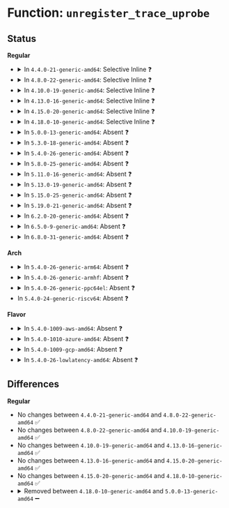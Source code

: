 # Function: <code>unregister_trace_uprobe</code>

## Status
<b>Regular</b>
<ul>
<li>
<details>
<summary>In <code>4.4.0-21-generic-amd64</code>: Selective Inline ❓</summary>

```c
int unregister_trace_uprobe(struct trace_uprobe * tu)
```

```json
{
  "name": "unregister_trace_uprobe",
  "collision_type": "Unique Static",
  "inline_type": "Selective",
  "funcs": [
    {
      "addr": 18446744071580348928,
      "name": "unregister_trace_uprobe",
      "external": false,
      "loc": "kernel/trace/trace_uprobe.c:304",
      "file": "kernel/trace/trace_uprobe.c",
      "inline": "not declared, inlined",
      "caller_inline": [],
      "caller_func": [
        "kernel/trace/trace_uprobe.c:probes_open",
        "kernel/trace/trace_uprobe.c:create_trace_uprobe",
        "kernel/trace/trace_uprobe.c:create_trace_uprobe"
      ]
    }
  ],
  "symbols": [
    {
      "addr": 18446744071580348928,
      "name": "unregister_trace_uprobe",
      "section": ".text",
      "bind": "STB_LOCAL",
      "size": 113
    }
  ]
}
```
</details>
</li>
<li>
<details>
<summary>In <code>4.8.0-22-generic-amd64</code>: Selective Inline ❓</summary>

```c
int unregister_trace_uprobe(struct trace_uprobe * tu)
```

```json
{
  "name": "unregister_trace_uprobe",
  "collision_type": "Unique Static",
  "inline_type": "Selective",
  "funcs": [
    {
      "addr": 18446744071580403904,
      "name": "unregister_trace_uprobe",
      "external": false,
      "loc": "kernel/trace/trace_uprobe.c:304",
      "file": "kernel/trace/trace_uprobe.c",
      "inline": "not declared, inlined",
      "caller_inline": [],
      "caller_func": [
        "kernel/trace/trace_uprobe.c:probes_open",
        "kernel/trace/trace_uprobe.c:create_trace_uprobe",
        "kernel/trace/trace_uprobe.c:create_trace_uprobe"
      ]
    }
  ],
  "symbols": [
    {
      "addr": 18446744071580403904,
      "name": "unregister_trace_uprobe",
      "section": ".text",
      "bind": "STB_LOCAL",
      "size": 113
    }
  ]
}
```
</details>
</li>
<li>
<details>
<summary>In <code>4.10.0-19-generic-amd64</code>: Selective Inline ❓</summary>

```c
int unregister_trace_uprobe(struct trace_uprobe * tu)
```

```json
{
  "name": "unregister_trace_uprobe",
  "collision_type": "Unique Static",
  "inline_type": "Selective",
  "funcs": [
    {
      "addr": 18446744071580452048,
      "name": "unregister_trace_uprobe",
      "external": false,
      "loc": "kernel/trace/trace_uprobe.c:308",
      "file": "kernel/trace/trace_uprobe.c",
      "inline": "not declared, inlined",
      "caller_inline": [],
      "caller_func": [
        "kernel/trace/trace_uprobe.c:probes_open",
        "kernel/trace/trace_uprobe.c:create_trace_uprobe",
        "kernel/trace/trace_uprobe.c:create_trace_uprobe"
      ]
    }
  ],
  "symbols": [
    {
      "addr": 18446744071580452048,
      "name": "unregister_trace_uprobe",
      "section": ".text",
      "bind": "STB_LOCAL",
      "size": 113
    }
  ]
}
```
</details>
</li>
<li>
<details>
<summary>In <code>4.13.0-16-generic-amd64</code>: Selective Inline ❓</summary>

```c
int unregister_trace_uprobe(struct trace_uprobe * tu)
```

```json
{
  "name": "unregister_trace_uprobe",
  "collision_type": "Unique Static",
  "inline_type": "Selective",
  "funcs": [
    {
      "addr": 18446744071580463216,
      "name": "unregister_trace_uprobe",
      "external": false,
      "loc": "kernel/trace/trace_uprobe.c:310",
      "file": "kernel/trace/trace_uprobe.c",
      "inline": "not declared, inlined",
      "caller_inline": [],
      "caller_func": [
        "kernel/trace/trace_uprobe.c:probes_open",
        "kernel/trace/trace_uprobe.c:create_trace_uprobe",
        "kernel/trace/trace_uprobe.c:create_trace_uprobe"
      ]
    }
  ],
  "symbols": [
    {
      "addr": 18446744071580463216,
      "name": "unregister_trace_uprobe",
      "section": ".text",
      "bind": "STB_LOCAL",
      "size": 109
    }
  ]
}
```
</details>
</li>
<li>
<details>
<summary>In <code>4.15.0-20-generic-amd64</code>: Selective Inline ❓</summary>

```c
int unregister_trace_uprobe(struct trace_uprobe * tu)
```

```json
{
  "name": "unregister_trace_uprobe",
  "collision_type": "Unique Static",
  "inline_type": "Selective",
  "funcs": [
    {
      "addr": 18446744071580519216,
      "name": "unregister_trace_uprobe",
      "external": false,
      "loc": "kernel/trace/trace_uprobe.c:310",
      "file": "kernel/trace/trace_uprobe.c",
      "inline": "not declared, inlined",
      "caller_inline": [],
      "caller_func": [
        "kernel/trace/trace_uprobe.c:probes_open",
        "kernel/trace/trace_uprobe.c:create_trace_uprobe",
        "kernel/trace/trace_uprobe.c:create_trace_uprobe"
      ]
    }
  ],
  "symbols": [
    {
      "addr": 18446744071580519216,
      "name": "unregister_trace_uprobe",
      "section": ".text",
      "bind": "STB_LOCAL",
      "size": 109
    }
  ]
}
```
</details>
</li>
<li>
<details>
<summary>In <code>4.18.0-10-generic-amd64</code>: Selective Inline ❓</summary>

```c
int unregister_trace_uprobe(struct trace_uprobe * tu)
```

```json
{
  "name": "unregister_trace_uprobe",
  "collision_type": "Unique Static",
  "inline_type": "Selective",
  "funcs": [
    {
      "addr": 18446744071580609120,
      "name": "unregister_trace_uprobe",
      "external": false,
      "loc": "kernel/trace/trace_uprobe.c:313",
      "file": "kernel/trace/trace_uprobe.c",
      "inline": "not declared, inlined",
      "caller_inline": [],
      "caller_func": [
        "kernel/trace/trace_uprobe.c:probes_open",
        "kernel/trace/trace_uprobe.c:create_trace_uprobe",
        "kernel/trace/trace_uprobe.c:create_trace_uprobe"
      ]
    }
  ],
  "symbols": [
    {
      "addr": 18446744071580609120,
      "name": "unregister_trace_uprobe",
      "section": ".text",
      "bind": "STB_LOCAL",
      "size": 109
    }
  ]
}
```
</details>
</li>
<li>
<details>
<summary>In <code>5.0.0-13-generic-amd64</code>: Absent ❓</summary>

```json
{
  "name": "unregister_trace_uprobe",
  "collision_type": "Unique Static",
  "inline_type": "Full",
  "funcs": [
    {
      "addr": 18446744071580670160,
      "name": "unregister_trace_uprobe",
      "external": false,
      "loc": "kernel/trace/trace_uprobe.c:341",
      "file": "kernel/trace/trace_uprobe.c",
      "inline": "not declared, inlined",
      "caller_inline": [
        "kernel/trace/trace_uprobe.c:trace_uprobe_release",
        "kernel/trace/trace_uprobe.c:trace_uprobe_release",
        "kernel/trace/trace_uprobe.c:trace_uprobe_create",
        "kernel/trace/trace_uprobe.c:trace_uprobe_create"
      ],
      "caller_func": []
    }
  ],
  "symbols": []
}
```
</details>
</li>
<li>
<details>
<summary>In <code>5.3.0-18-generic-amd64</code>: Absent ❓</summary>

```json
{
  "name": "unregister_trace_uprobe",
  "collision_type": "Unique Static",
  "inline_type": "Full",
  "funcs": [
    {
      "addr": 18446744071580734400,
      "name": "unregister_trace_uprobe",
      "external": false,
      "loc": "kernel/trace/trace_uprobe.c:351",
      "file": "kernel/trace/trace_uprobe.c",
      "inline": "not declared, inlined",
      "caller_inline": [
        "kernel/trace/trace_uprobe.c:trace_uprobe_release",
        "kernel/trace/trace_uprobe.c:trace_uprobe_release",
        "kernel/trace/trace_uprobe.c:trace_uprobe_create",
        "kernel/trace/trace_uprobe.c:trace_uprobe_create"
      ],
      "caller_func": []
    }
  ],
  "symbols": []
}
```
</details>
</li>
<li>
<details>
<summary>In <code>5.4.0-26-generic-amd64</code>: Absent ❓</summary>

```json
{
  "name": "unregister_trace_uprobe",
  "collision_type": "Unique Static",
  "inline_type": "Full",
  "funcs": [
    {
      "addr": 18446744071580779936,
      "name": "unregister_trace_uprobe",
      "external": false,
      "loc": "kernel/trace/trace_uprobe.c:389",
      "file": "kernel/trace/trace_uprobe.c",
      "inline": "not declared, inlined",
      "caller_inline": [
        "kernel/trace/trace_uprobe.c:trace_uprobe_release"
      ],
      "caller_func": []
    }
  ],
  "symbols": []
}
```
</details>
</li>
<li>
<details>
<summary>In <code>5.8.0-25-generic-amd64</code>: Absent ❓</summary>

```json
{
  "name": "unregister_trace_uprobe",
  "collision_type": "Unique Static",
  "inline_type": "Full",
  "funcs": [
    {
      "addr": 18446744071580902448,
      "name": "unregister_trace_uprobe",
      "external": false,
      "loc": "kernel/trace/trace_uprobe.c:389",
      "file": "kernel/trace/trace_uprobe.c",
      "inline": "not declared, inlined",
      "caller_inline": [
        "kernel/trace/trace_uprobe.c:trace_uprobe_release"
      ],
      "caller_func": []
    }
  ],
  "symbols": []
}
```
</details>
</li>
<li>
<details>
<summary>In <code>5.11.0-16-generic-amd64</code>: Absent ❓</summary>

```json
{
  "name": "unregister_trace_uprobe",
  "collision_type": "Unique Static",
  "inline_type": "Full",
  "funcs": [
    {
      "addr": 18446744071580896784,
      "name": "unregister_trace_uprobe",
      "external": false,
      "loc": "kernel/trace/trace_uprobe.c:389",
      "file": "kernel/trace/trace_uprobe.c",
      "inline": "not declared, inlined",
      "caller_inline": [
        "kernel/trace/trace_uprobe.c:trace_uprobe_release"
      ],
      "caller_func": []
    }
  ],
  "symbols": []
}
```
</details>
</li>
<li>
<details>
<summary>In <code>5.13.0-19-generic-amd64</code>: Absent ❓</summary>

```json
{
  "name": "unregister_trace_uprobe",
  "collision_type": "Unique Static",
  "inline_type": "Full",
  "funcs": [
    {
      "addr": 18446744071580900608,
      "name": "unregister_trace_uprobe",
      "external": false,
      "loc": "kernel/trace/trace_uprobe.c:389",
      "file": "kernel/trace/trace_uprobe.c",
      "inline": "not declared, inlined",
      "caller_inline": [
        "kernel/trace/trace_uprobe.c:trace_uprobe_release"
      ],
      "caller_func": []
    }
  ],
  "symbols": []
}
```
</details>
</li>
<li>
<details>
<summary>In <code>5.15.0-25-generic-amd64</code>: Absent ❓</summary>

```json
{
  "name": "unregister_trace_uprobe",
  "collision_type": "Unique Static",
  "inline_type": "Full",
  "funcs": [
    {
      "addr": 18446744071581105632,
      "name": "unregister_trace_uprobe",
      "external": false,
      "loc": "kernel/trace/trace_uprobe.c:386",
      "file": "kernel/trace/trace_uprobe.c",
      "inline": "not declared, inlined",
      "caller_inline": [
        "kernel/trace/trace_uprobe.c:trace_uprobe_release"
      ],
      "caller_func": []
    }
  ],
  "symbols": []
}
```
</details>
</li>
<li>
<details>
<summary>In <code>5.19.0-21-generic-amd64</code>: Absent ❓</summary>

```json
{
  "name": "unregister_trace_uprobe",
  "collision_type": "Unique Static",
  "inline_type": "Full",
  "funcs": [
    {
      "addr": 18446744071581364624,
      "name": "unregister_trace_uprobe",
      "external": false,
      "loc": "kernel/trace/trace_uprobe.c:387",
      "file": "kernel/trace/trace_uprobe.c",
      "inline": "not declared, inlined",
      "caller_inline": [
        "kernel/trace/trace_uprobe.c:trace_uprobe_release"
      ],
      "caller_func": []
    }
  ],
  "symbols": []
}
```
</details>
</li>
<li>
<details>
<summary>In <code>6.2.0-20-generic-amd64</code>: Absent ❓</summary>

```json
{
  "name": "unregister_trace_uprobe",
  "collision_type": "Unique Static",
  "inline_type": "Full",
  "funcs": [
    {
      "addr": 18446744071581700608,
      "name": "unregister_trace_uprobe",
      "external": false,
      "loc": "kernel/trace/trace_uprobe.c:389",
      "file": "kernel/trace/trace_uprobe.c",
      "inline": "not declared, inlined",
      "caller_inline": [
        "kernel/trace/trace_uprobe.c:trace_uprobe_release"
      ],
      "caller_func": []
    }
  ],
  "symbols": []
}
```
</details>
</li>
<li>
<details>
<summary>In <code>6.5.0-9-generic-amd64</code>: Absent ❓</summary>

```json
{
  "name": "unregister_trace_uprobe",
  "collision_type": "Unique Static",
  "inline_type": "Full",
  "funcs": [
    {
      "addr": 18446744071581845600,
      "name": "unregister_trace_uprobe",
      "external": false,
      "loc": "kernel/trace/trace_uprobe.c:387",
      "file": "kernel/trace/trace_uprobe.c",
      "inline": "not declared, inlined",
      "caller_inline": [
        "kernel/trace/trace_uprobe.c:trace_uprobe_release"
      ],
      "caller_func": []
    }
  ],
  "symbols": []
}
```
</details>
</li>
<li>
<details>
<summary>In <code>6.8.0-31-generic-amd64</code>: Absent ❓</summary>

```json
{
  "name": "unregister_trace_uprobe",
  "collision_type": "Unique Static",
  "inline_type": "Full",
  "funcs": [
    {
      "addr": 18446744071581968704,
      "name": "unregister_trace_uprobe",
      "external": false,
      "loc": "kernel/trace/trace_uprobe.c:382",
      "file": "kernel/trace/trace_uprobe.c",
      "inline": "not declared, inlined",
      "caller_inline": [
        "kernel/trace/trace_uprobe.c:trace_uprobe_release"
      ],
      "caller_func": []
    }
  ],
  "symbols": []
}
```
</details>
</li>
</ul>
<b>Arch</b>
<ul>
<li>
<details>
<summary>In <code>5.4.0-26-generic-arm64</code>: Absent ❓</summary>

```json
{
  "name": "unregister_trace_uprobe",
  "collision_type": "Unique Static",
  "inline_type": "Full",
  "funcs": [
    {
      "addr": 18446603336492091552,
      "name": "unregister_trace_uprobe",
      "external": false,
      "loc": "kernel/trace/trace_uprobe.c:389",
      "file": "kernel/trace/trace_uprobe.c",
      "inline": "not declared, inlined",
      "caller_inline": [
        "kernel/trace/trace_uprobe.c:trace_uprobe_release"
      ],
      "caller_func": []
    }
  ],
  "symbols": []
}
```
</details>
</li>
<li>
<details>
<summary>In <code>5.4.0-26-generic-armhf</code>: Absent ❓</summary>

```json
{
  "name": "unregister_trace_uprobe",
  "collision_type": "Unique Static",
  "inline_type": "Full",
  "funcs": [
    {
      "addr": 3225991192,
      "name": "unregister_trace_uprobe",
      "external": false,
      "loc": "kernel/trace/trace_uprobe.c:389",
      "file": "kernel/trace/trace_uprobe.c",
      "inline": "not declared, inlined",
      "caller_inline": [
        "kernel/trace/trace_uprobe.c:trace_uprobe_release"
      ],
      "caller_func": []
    }
  ],
  "symbols": []
}
```
</details>
</li>
<li>
<details>
<summary>In <code>5.4.0-26-generic-ppc64el</code>: Absent ❓</summary>

```json
{
  "name": "unregister_trace_uprobe",
  "collision_type": "Unique Static",
  "inline_type": "Full",
  "funcs": [
    {
      "addr": 13835058055285292108,
      "name": "unregister_trace_uprobe",
      "external": false,
      "loc": "kernel/trace/trace_uprobe.c:389",
      "file": "kernel/trace/trace_uprobe.c",
      "inline": "not declared, inlined",
      "caller_inline": [
        "kernel/trace/trace_uprobe.c:trace_uprobe_release"
      ],
      "caller_func": []
    }
  ],
  "symbols": []
}
```
</details>
</li>
<li>
In <code>5.4.0-24-generic-riscv64</code>: Absent ❓
</li>
</ul>
<b>Flavor</b>
<ul>
<li>
<details>
<summary>In <code>5.4.0-1009-aws-amd64</code>: Absent ❓</summary>

```json
{
  "name": "unregister_trace_uprobe",
  "collision_type": "Unique Static",
  "inline_type": "Full",
  "funcs": [
    {
      "addr": 18446744071580748736,
      "name": "unregister_trace_uprobe",
      "external": false,
      "loc": "kernel/trace/trace_uprobe.c:389",
      "file": "kernel/trace/trace_uprobe.c",
      "inline": "not declared, inlined",
      "caller_inline": [
        "kernel/trace/trace_uprobe.c:trace_uprobe_release"
      ],
      "caller_func": []
    }
  ],
  "symbols": []
}
```
</details>
</li>
<li>
<details>
<summary>In <code>5.4.0-1010-azure-amd64</code>: Absent ❓</summary>

```json
{
  "name": "unregister_trace_uprobe",
  "collision_type": "Unique Static",
  "inline_type": "Full",
  "funcs": [
    {
      "addr": 18446744071580694928,
      "name": "unregister_trace_uprobe",
      "external": false,
      "loc": "kernel/trace/trace_uprobe.c:389",
      "file": "kernel/trace/trace_uprobe.c",
      "inline": "not declared, inlined",
      "caller_inline": [
        "kernel/trace/trace_uprobe.c:trace_uprobe_release"
      ],
      "caller_func": []
    }
  ],
  "symbols": []
}
```
</details>
</li>
<li>
<details>
<summary>In <code>5.4.0-1009-gcp-amd64</code>: Absent ❓</summary>

```json
{
  "name": "unregister_trace_uprobe",
  "collision_type": "Unique Static",
  "inline_type": "Full",
  "funcs": [
    {
      "addr": 18446744071580739984,
      "name": "unregister_trace_uprobe",
      "external": false,
      "loc": "kernel/trace/trace_uprobe.c:389",
      "file": "kernel/trace/trace_uprobe.c",
      "inline": "not declared, inlined",
      "caller_inline": [
        "kernel/trace/trace_uprobe.c:trace_uprobe_release"
      ],
      "caller_func": []
    }
  ],
  "symbols": []
}
```
</details>
</li>
<li>
<details>
<summary>In <code>5.4.0-26-lowlatency-amd64</code>: Absent ❓</summary>

```json
{
  "name": "unregister_trace_uprobe",
  "collision_type": "Unique Static",
  "inline_type": "Full",
  "funcs": [
    {
      "addr": 18446744071580797952,
      "name": "unregister_trace_uprobe",
      "external": false,
      "loc": "kernel/trace/trace_uprobe.c:389",
      "file": "kernel/trace/trace_uprobe.c",
      "inline": "not declared, inlined",
      "caller_inline": [
        "kernel/trace/trace_uprobe.c:trace_uprobe_release"
      ],
      "caller_func": []
    }
  ],
  "symbols": []
}
```
</details>
</li>
</ul>

## Differences
<b>Regular</b>
<ul>
<li>
No changes between <code>4.4.0-21-generic-amd64</code> and <code>4.8.0-22-generic-amd64</code> ✅
</li>
<li>
No changes between <code>4.8.0-22-generic-amd64</code> and <code>4.10.0-19-generic-amd64</code> ✅
</li>
<li>
No changes between <code>4.10.0-19-generic-amd64</code> and <code>4.13.0-16-generic-amd64</code> ✅
</li>
<li>
No changes between <code>4.13.0-16-generic-amd64</code> and <code>4.15.0-20-generic-amd64</code> ✅
</li>
<li>
No changes between <code>4.15.0-20-generic-amd64</code> and <code>4.18.0-10-generic-amd64</code> ✅
</li>
<li>
<details>
<summary>Removed between <code>4.18.0-10-generic-amd64</code> and <code>5.0.0-13-generic-amd64</code> ➖</summary>

```c
int unregister_trace_uprobe(struct trace_uprobe * tu)
```
</details>
</li>
</ul>
